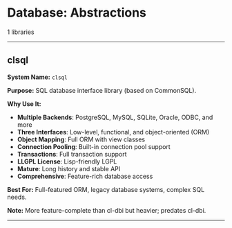 # Database: Abstractions

1 libraries

---

## clsql

**System Name:** `clsql`

**Purpose:** SQL database interface library (based on CommonSQL).

**Why Use It:**
- **Multiple Backends**: PostgreSQL, MySQL, SQLite, Oracle, ODBC, and more
- **Three Interfaces**: Low-level, functional, and object-oriented (ORM)
- **Object Mapping**: Full ORM with view classes
- **Connection Pooling**: Built-in connection pool support
- **Transactions**: Full transaction support
- **LLGPL License**: Lisp-friendly LGPL
- **Mature**: Long history and stable API
- **Comprehensive**: Feature-rich database access

**Best For:** Full-featured ORM, legacy database systems, complex SQL needs.

**Note:** More feature-complete than cl-dbi but heavier; predates cl-dbi.

---



